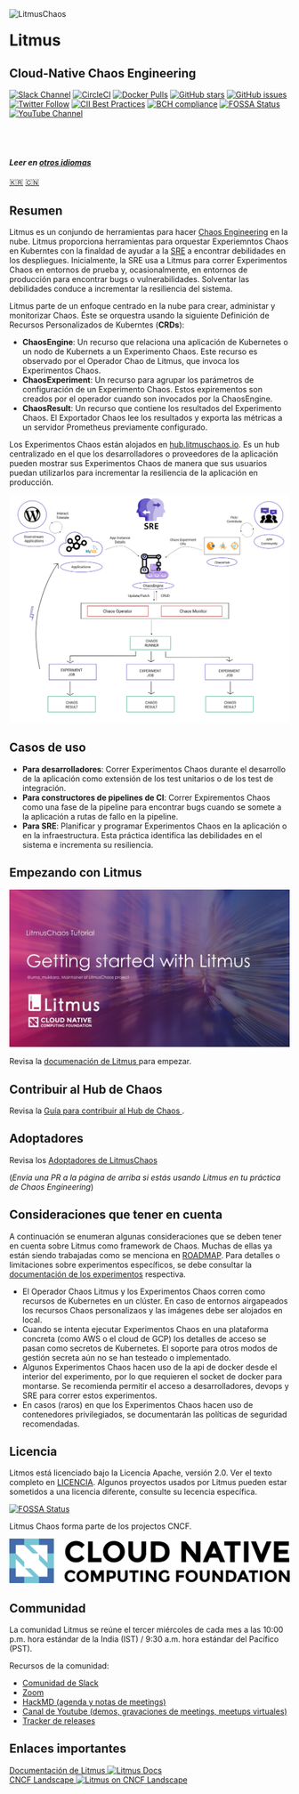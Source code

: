 <img alt="LitmusChaos" src="https://landscape.cncf.io/logos/litmus.svg" width="200" align="left">

# Litmus
## Cloud-Native Chaos Engineering

[![Slack Channel](https://img.shields.io/badge/Slack-Join-purple)](https://slack.litmuschaos.io)
[![CircleCI](https://circleci.com/gh/litmuschaos/litmus/tree/master.svg?style=shield)](https://app.circleci.com/pipelines/github/litmuschaos/litmus)
[![Docker Pulls](https://img.shields.io/docker/pulls/litmuschaos/chaos-operator.svg)](https://hub.docker.com/r/litmuschaos/chaos-operator)
[![GitHub stars](https://img.shields.io/github/stars/litmuschaos/litmus?style=social)](https://github.com/litmuschaos/litmus/stargazers)
[![GitHub issues](https://img.shields.io/github/issues/litmuschaos/litmus)](https://github.com/litmuschaos/litmus/issues)
[![Twitter Follow](https://img.shields.io/twitter/follow/litmuschaos?style=social)](https://twitter.com/LitmusChaos)
[![CII Best Practices](https://bestpractices.coreinfrastructure.org/projects/3202/badge)](https://bestpractices.coreinfrastructure.org/projects/3202)
[![BCH compliance](https://bettercodehub.com/edge/badge/litmuschaos/litmus?branch=master)](https://bettercodehub.com/)
[![FOSSA Status](https://app.fossa.io/api/projects/git%2Bgithub.com%2Flitmuschaos%2Flitmus.svg?type=shield)](https://app.fossa.io/projects/git%2Bgithub.com%2Flitmuschaos%2Flitmus?ref=badge_shield)
[![YouTube Channel](https://img.shields.io/badge/YouTube-Subscribe-red)](https://www.youtube.com/channel/UCa57PMqmz_j0wnteRa9nCaw)
<br><br><br><br>

#### *Leer en [otros idiomas](translations/TRANSLATIONS.md)*

[🇰🇷](translations/README-ko.md) [🇨🇳](translations/README-chn.md)

## Resumen

Litmus es un conjundo de herramientas para hacer [Chaos Engineering](https://en.wikipedia.org/wiki/Chaos_engineering) en la nube. Litmus proporciona herramientas para orquestar Experiemntos Chaos en Kuberntes con la finaldad de ayudar a la [SRE](https://en.wikipedia.org/wiki/Site_Reliability_Engineering) a encontrar debilidades en los despliegues. Inicialmente, la SRE usa a Litmus para correr Experimentos Chaos en entornos de prueba y, ocasionalmente, en entornos de producción para encontrar bugs o vulnerabilidades. Solventar las debilidades conduce a incrementar la resiliencia del sistema.

Litmus parte de un enfoque centrado en la nube  para crear, administar y monitorizar Chaos. Éste se orquestra usando la siguiente Definición de Recursos Personalizados de Kuberntes (**CRDs**):

  - **ChaosEngine**: Un recurso que relaciona una aplicación de Kubernetes o un nodo de Kubernets a un Experimento Chaos. Este recurso es observado por el Operador Chao de Litmus, que invoca los Experimentos Chaos.
  - **ChaosExperiment**: Un recurso para agrupar los parámetros de configuración de un Experimento Chaos. Estos expirementos son creados por el operador cuando son invocados por la ChaosEngine.
  - **ChaosResult**: Un recurso que contiene los resultados del Experimento Chaos. El Exportador Chaos lee los resultados y exporta las métricas a un servidor Prometheus previamente configurado.


Los Experimentos Chaos están alojados en <a href="https://hub.litmuschaos.io" target="_blank">hub.litmuschaos.io</a>. Es un hub centralizado en el que los desarrolladores o proveedores de la aplicación pueden mostrar sus Experimentos Chaos de manera que 
sus usuarios puedan utilizarlos para incrementar la resiliencia de la aplicación en producción.

![Litmus workflow](/images/litmus-arch_1.png)

## Casos de uso

  - **Para desarrolladores**: Correr Experimentos Chaos durante el desarrollo de la aplicación como extensión de los test unitarios o de los test de integración.
  - **Para constructores de pipelines de CI**: Correr Expirementos Chaos como una fase de la pipeline para encontrar bugs cuando se somete a la aplicación a rutas de fallo en la pipeline.
  - **Para SRE**: Planificar y programar Experimentos Chaos en la aplicación o en la infraestructura. Esta práctica identifica las debilidades en el sistema e incrementa su resiliencia.

## Empezando con Litmus

[![IMAGE ALT TEXT](../images/maxresdefault.jpg)](https://youtu.be/W5hmNbaYPfM)

Revisa la  <a href="https://docs.litmuschaos.io/docs/next/getstarted.html" target="_blank"> documenación de Litmus </a> para empezar.

## Contribuir al Hub de Chaos 

Revisa la <a href="https://github.com/litmuschaos/community-charts/blob/master/CONTRIBUTING.md" target="_blank">
Guía para contribuir al Hub de Chaos </a>.

## Adoptadores

Revisa los <a href="https://github.com/litmuschaos/litmus/blob/master/ADOPTERS.md" target="_blank">Adoptadores de LitmusChaos</a>

(*Envía una PR a la página de arriba si estás usando Litmus en tu práctica de Chaos Engineering*)

## Consideraciones que tener en cuenta

A continuación se enumeran algunas consideraciones que se deben tener en cuenta sobre Litmus como framework de Chaos. Muchas de ellas ya están siendo trabajadas como se menciona en [ROADMAP](./ROADMAP.md). Para detalles o limitaciones sobre experimentos específicos, 
se debe consultar la [documentación de los experimentos](https://docs.litmuschaos.io/docs/pod-delete/) respectiva.

  - El Operador Chaos Litmus y los Experimentos Chaos corren como recursos de Kubernetes en un clúster. En caso de entornos airgapeados los recursos Chaos personalizaos y las imágenes debe ser alojados en local.
  - Cuando se intenta ejecutar Experimentos Chaos en una plataforma concreta (como AWS o el cloud de GCP) los detalles de acceso se pasan como secretos de Kubernetes. El soporte para otros modos de gestión secreta aún no se han testeado o implementado.
  - Algunos Experimentos Chaos hacen uso de la api de docker desde el interior del experimento, por lo que requieren el socket de docker para montarse. Se recomienda permitir el acceso a desarrolladores, devops y SRE para correr estos experimentos.
  - En casos (raros) en que los Experimentos Chaos hacen uso de contenedores privilegiados, se documentarán las políticas de seguridad recomendadas.

## Licencia

Litmos está licenciado bajo la Licencia Apache, versión 2.0. Ver el texto completo en [LICENCIA](./LICENSE). Algunos proyectos usados por Litmus pueden estar sometidos a  una licencia diferente, consulte su lecencia específica.

[![FOSSA Status](https://app.fossa.io/api/projects/git%2Bgithub.com%2Flitmuschaos%2Flitmus.svg?type=large)](https://app.fossa.io/projects/git%2Bgithub.com%2Flitmuschaos%2Flitmus?ref=badge_large)

Litmus Chaos forma parte de los projectos CNCF.

[![CNCF](https://github.com/cncf/artwork/blob/master/other/cncf/horizontal/color/cncf-color.png)](https://landscape.cncf.io/selected=litmus)

## Communidad

La comunidad Litmus se reúne el tercer miércoles de cada mes a las 10:00 p.m. hora estándar de la India (IST) / 9:30 a.m. hora estándar del Pacífico (PST).

Recursos de la comunidad:

  - [Comunidad de Slack](https://slack.litmuschaos.io)
  - [Zoom](https://zoom.us/j/91358162694)
  - [HackMD (agenda y notas de meetings)](https://hackmd.io/a4Zu_sH4TZGeih-xCimi3Q)
  - [Canal de Youtube (demos, gravaciones de meetings, meetups virtuales)](https://www.youtube.com/channel/UCa57PMqmz_j0wnteRa9nCaw)
  - [Tracker de releases](https://github.com/litmuschaos/litmus/milestones)

## Enlaces importantes

<a href="https://docs.litmuschaos.io">
  Documentación de Litmus <img src="https://avatars0.githubusercontent.com/u/49853472?s=200&v=4" alt="Litmus Docs" height="15">
</a>
<br>
<a href="https://landscape.cncf.io/selected=litmus">
  CNCF Landscape <img src="https://landscape.cncf.io/images/left-logo.svg" alt="Litmus on CNCF Landscape" height="15">
</a>
